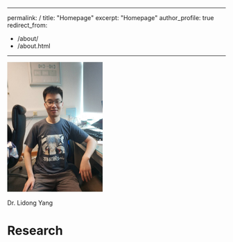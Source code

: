 ---
permalink: /
title: "Homepage"
excerpt: "Homepage"
author_profile: true
redirect_from: 
  - /about/
  - /about.html
 ---


<img src="/images/self.jpg" class="floatpic" width="220" height="300">

Dr. Lidong Yang


# Research




